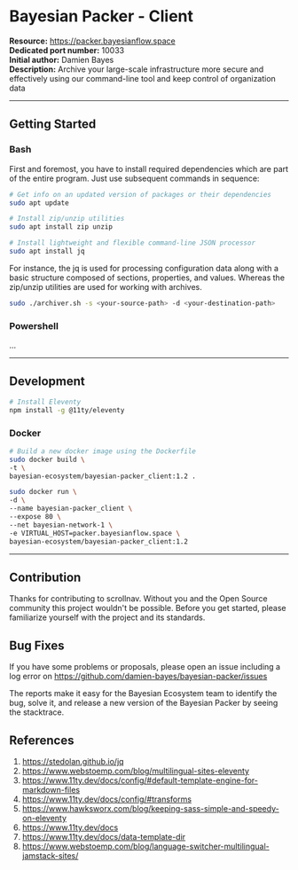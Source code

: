 # Bayesian Packer - Client

<b>Resource:</b> https://packer.bayesianflow.space<br/>
<b>Dedicated port number:</b> 10033<br/>
<b>Initial author:</b> Damien Bayes<br/>
<b>Description:</b> Archive your large-scale infrastructure more secure and effectively using our command-line tool and keep control of organization data<br/>

---

## Getting Started

### Bash

First and foremost, you have to install required dependencies which are part of the entire program. Just use subsequent commands in sequence:

```bash
# Get info on an updated version of packages or their dependencies
sudo apt update

# Install zip/unzip utilities
sudo apt install zip unzip

# Install lightweight and flexible command-line JSON processor
sudo apt install jq
```

For instance, the jq is used for processing configuration data along with a basic structure composed of sections, properties, and values. Whereas the zip/unzip utilities are used for working with archives.

```bash
sudo ./archiver.sh -s <your-source-path> -d <your-destination-path>
```

### Powershell

...

---

## Development

```bash
# Install Eleventy
npm install -g @11ty/eleventy
```

### Docker

```bash
# Build a new docker image using the Dockerfile
sudo docker build \
-t \
bayesian-ecosystem/bayesian-packer_client:1.2 .

sudo docker run \
-d \
--name bayesian-packer_client \
--expose 80 \
--net bayesian-network-1 \
-e VIRTUAL_HOST=packer.bayesianflow.space \
bayesian-ecosystem/bayesian-packer_client:1.2
```

---
## Contribution

Thanks for contributing to scrollnav. Without you and the Open Source community this project wouldn't be possible. Before you get started, please familiarize yourself with the project and its standards.

## Bug Fixes

If you have some problems or proposals, please open an issue including a log error on https://github.com/damien-bayes/bayesian-packer/issues

The reports make it easy for the Bayesian Ecosystem team to identify the bug, solve it, and release a new version of the Bayesian Packer by seeing the stacktrace.

## References
1. https://stedolan.github.io/jq
2. https://www.webstoemp.com/blog/multilingual-sites-eleventy
3. https://www.11ty.dev/docs/config/#default-template-engine-for-markdown-files
4. https://www.11ty.dev/docs/config/#transforms
5. https://www.hawksworx.com/blog/keeping-sass-simple-and-speedy-on-eleventy
6. https://www.11ty.dev/docs
7. https://www.11ty.dev/docs/data-template-dir
8. https://www.webstoemp.com/blog/language-switcher-multilingual-jamstack-sites/
